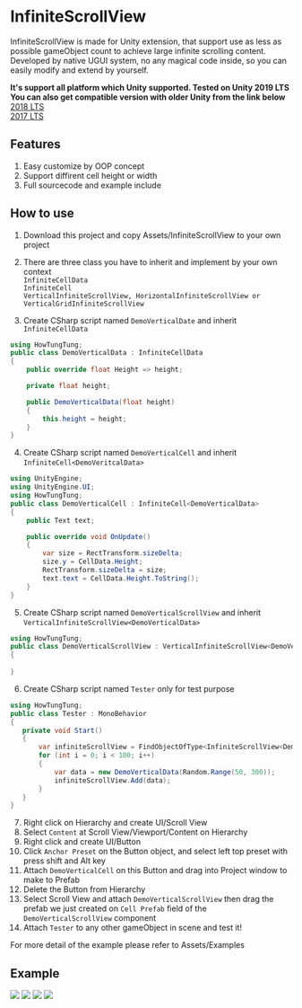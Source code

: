 # InfiniteScrollView
InfiniteScrollView is made for Unity extension, that support use as less as possible gameObject count to achieve large infinite scrolling content. 
Developed by native UGUI system, no any magical code inside, so you can easily modify and extend by yourself.

**It's support all platform which Unity supported. Tested on Unity 2019 LTS**
<br>
**You can also get compatible version with older Unity from the link below**
<br>
[2018 LTS](https://github.com/howtungtung/InfiniteScrollView/tree/Unity2018-LTS)
<br>
[2017 LTS](https://github.com/howtungtung/InfiniteScrollView/tree/Unity2017-LTS)


## Features
1. Easy customize by OOP concept
2. Support diffirent cell height or width
3. Full sourcecode and example include

## How to use
1. Download this project and copy Assets/InfiniteScrollView to your own project
2. There are three class you have to inherit and implement by your own context
  <br> `InfiniteCellData`
  <br> `InfiniteCell`
  <br> `VerticalInfiniteScrollView, HorizontalInfiniteScrollView or VerticalGridInfiniteScrollView`
  
3. Create CSharp script named `DemoVerticalDate` and inherit `InfiniteCellData`
```csharp
using HowTungTung;
public class DemoVerticalData : InfiniteCellData
{
    public override float Height => height;

    private float height;

    public DemoVerticalData(float height)
    {
        this.height = height;
    }
}
```
4. Create CSharp script named `DemoVerticalCell` and inherit `InfiniteCell<DemoVeritcalData>`
```csharp
using UnityEngine;
using UnityEngine.UI;
using HowTungTung;
public class DemoVerticalCell : InfiniteCell<DemoVerticalData>
{
    public Text text;

    public override void OnUpdate()
    {
        var size = RectTransform.sizeDelta;
        size.y = CellData.Height;
        RectTransform.sizeDelta = size;
        text.text = CellData.Height.ToString();
    }
}
```
5. Create CSharp script named `DemoVerticalScrollView` and inherit `VerticalInfiniteScrollView<DemoVerticalData>`
```csharp
using HowTungTung;
public class DemoVerticalScrollView : VerticalInfiniteScrollView<DemoVerticalData>
{
    
}
```
6. Create CSharp script named `Tester` only for test purpose
```csharp
using HowTungTung;
public class Tester : MonoBehavior
{
   private void Start()
   {
       var infiniteScrollView = FindObjectOfType<InfiniteScrollView<DemoVerticalData>>();
       for (int i = 0; i < 100; i++)
       {
           var data = new DemoVerticalData(Random.Range(50, 300));
           infiniteScrollView.Add(data);
       }
   }
}
```
7. Right click on Hierarchy and create UI/Scroll View
8. Select `Content` at Scroll View/Viewport/Content on Hierarchy
9. Right click and create UI/Button
10. Click `Anchor Preset` on the Button object, and select left top preset with press shift and Alt key
11. Attach `DemoVerticalCell` on this Button and drag into Project window to make to Prefab
12. Delete the Button from Hierarchy
13. Select Scroll View and attach `DemoVerticalScrollView` then drag the prefab we just created on `Cell Prefab` field of the `DemoVerticalScrollView` component
14. Attach `Tester` to any other gameObject in scene and test it!

For more detail of the example please refer to Assets/Examples

## Example
<img src="https://i.imgur.com/SjkEqnQ.png">
<img src="https://imgur.com/mk39LUO.png">
<img src="https://imgur.com/13rwdCO.png">
<img src="https://imgur.com/nxdvC1e.png">
